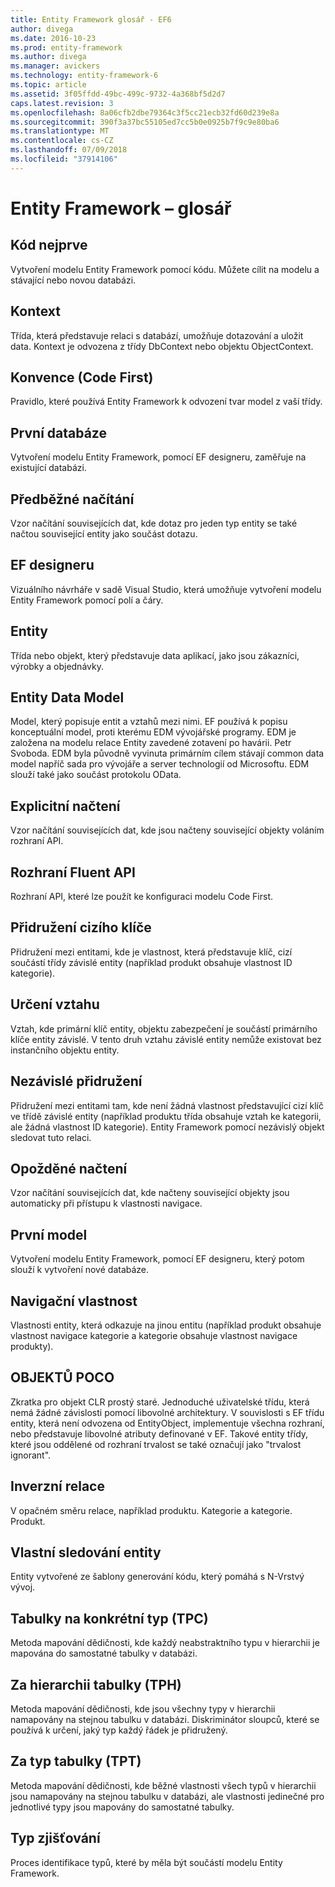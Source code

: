 ```yaml
---
title: Entity Framework glosář - EF6
author: divega
ms.date: 2016-10-23
ms.prod: entity-framework
ms.author: divega
ms.manager: avickers
ms.technology: entity-framework-6
ms.topic: article
ms.assetid: 3f05ffdd-49bc-499c-9732-4a368bf5d2d7
caps.latest.revision: 3
ms.openlocfilehash: 8a06cfb2dbe79364c3f5cc21ecb32fd60d239e8a
ms.sourcegitcommit: 390f3a37bc55105ed7cc5b0e0925b7f9c9e80ba6
ms.translationtype: MT
ms.contentlocale: cs-CZ
ms.lasthandoff: 07/09/2018
ms.locfileid: "37914106"
---
```

# <a name="entity-framework-glossary"></a>Entity Framework – glosář
## <a name="code-first"></a>Kód nejprve
Vytvoření modelu Entity Framework pomocí kódu. Můžete cílit na modelu a stávající nebo novou databázi.

## <a name="context"></a>Kontext
Třída, která představuje relaci s databází, umožňuje dotazování a uložit data. Kontext je odvozena z třídy DbContext nebo objektu ObjectContext.

## <a name="convention-code-first"></a>Konvence (Code First)
Pravidlo, které používá Entity Framework k odvození tvar model z vaší třídy.

## <a name="database-first"></a>První databáze
Vytvoření modelu Entity Framework, pomocí EF designeru, zaměřuje na existující databázi.

## <a name="eager-loading"></a>Předběžné načítání
Vzor načítání souvisejících dat, kde dotaz pro jeden typ entity se také načtou související entity jako součást dotazu.

## <a name="ef-designer"></a>EF designeru
Vizuálního návrháře v sadě Visual Studio, která umožňuje vytvoření modelu Entity Framework pomocí polí a čáry.

## <a name="entity"></a>Entity
Třída nebo objekt, který představuje data aplikací, jako jsou zákazníci, výrobky a objednávky.

## <a name="entity-data-model"></a>Entity Data Model
Model, který popisuje entit a vztahů mezi nimi. EF používá k popisu konceptuální model, proti kterému EDM vývojářské programy. EDM je založena na modelu relace Entity zavedené zotavení po havárii. Petr Svoboda. EDM byla původně vyvinuta primárním cílem stávají common data model napříč sada pro vývojáře a server technologií od Microsoftu. EDM slouží také jako součást protokolu OData.

## <a name="explicit-loading"></a>Explicitní načtení
Vzor načítání souvisejících dat, kde jsou načteny související objekty voláním rozhraní API.

## <a name="fluent-api"></a>Rozhraní Fluent API
Rozhraní API, které lze použít ke konfiguraci modelu Code First.

## <a name="foreign-key-association"></a>Přidružení cizího klíče
Přidružení mezi entitami, kde je vlastnost, která představuje klíč, cizí součástí třídy závislé entity (například produkt obsahuje vlastnost ID kategorie).

## <a name="identifying-relationship"></a>Určení vztahu
Vztah, kde primární klíč entity, objektu zabezpečení je součástí primárního klíče entity závislé. V tento druh vztahu závislé entity nemůže existovat bez instančního objektu entity.

## <a name="independent-association"></a>Nezávislé přidružení
Přidružení mezi entitami tam, kde není žádná vlastnost představující cizí klíč ve třídě závislé entity (například produktu třída obsahuje vztah ke kategorii, ale žádná vlastnost ID kategorie). Entity Framework pomocí nezávislý objekt sledovat tuto relaci.

## <a name="lazy-loading"></a>Opožděné načtení
Vzor načítání souvisejících dat, kde načteny související objekty jsou automaticky při přístupu k vlastnosti navigace.

## <a name="model-first"></a>První model
Vytvoření modelu Entity Framework, pomocí EF designeru, který potom slouží k vytvoření nové databáze.

## <a name="navigation-property"></a>Navigační vlastnost
Vlastnosti entity, která odkazuje na jinou entitu (například produkt obsahuje vlastnost navigace kategorie a kategorie obsahuje vlastnost navigace produkty).

## <a name="poco"></a>OBJEKTŮ POCO
Zkratka pro objekt CLR prostý staré. Jednoduché uživatelské třídu, která nemá žádné závislosti pomocí libovolné architektury. V souvislosti s EF třídu entity, která není odvozena od EntityObject, implementuje všechna rozhraní, nebo představuje libovolné atributy definované v EF. Takové entity třídy, které jsou oddělené od rozhraní trvalost se také označují jako "trvalost ignorant".  

## <a name="relationship-inverse"></a>Inverzní relace
V opačném směru relace, například produktu. Kategorie a kategorie. Produkt.

## <a name="self-tracking-entity"></a>Vlastní sledování entity
Entity vytvořené ze šablony generování kódu, který pomáhá s N-Vrstvý vývoj.

## <a name="table-per-concrete-type-tpc"></a>Tabulky na konkrétní typ (TPC)
Metoda mapování dědičnosti, kde každý neabstraktního typu v hierarchii je mapována do samostatné tabulky v databázi.

## <a name="table-per-hierarchy-tph"></a>Za hierarchii tabulky (TPH)
Metoda mapování dědičnosti, kde jsou všechny typy v hierarchii namapovány na stejnou tabulku v databázi. Diskriminátor sloupců, které se používá k určení, jaký typ každý řádek je přidružený.

## <a name="table-per-type-tpt"></a>Za typ tabulky (TPT)
Metoda mapování dědičnosti, kde běžné vlastnosti všech typů v hierarchii jsou namapovány na stejnou tabulku v databázi, ale vlastnosti jedinečné pro jednotlivé typy jsou mapovány do samostatné tabulky.

## <a name="type-discovery"></a>Typ zjišťování
Proces identifikace typů, které by měla být součástí modelu Entity Framework.
